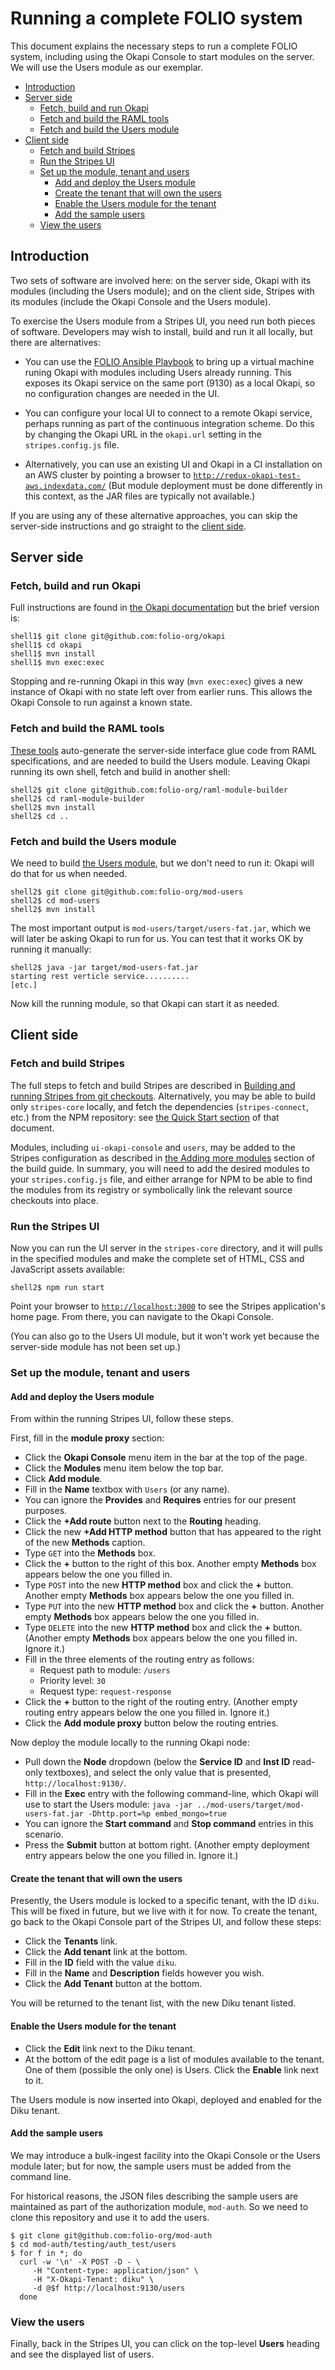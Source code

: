 # Running a complete FOLIO system

This document explains the necessary steps to run a complete FOLIO
system, including using the Okapi Console to start modules on the
server. We will use the Users module as our exemplar.

<!-- ../../okapi/doc/md2toc -l 2 running-a-complete-system.md -->
* [Introduction](#introduction)
* [Server side](#server-side)
    * [Fetch, build and run Okapi](#fetch-build-and-run-okapi)
    * [Fetch and build the RAML tools](#fetch-and-build-the-raml-tools)
    * [Fetch and build the Users module](#fetch-and-build-the-users-module)
* [Client side](#client-side)
    * [Fetch and build Stripes](#fetch-and-build-stripes)
    * [Run the Stripes UI](#run-the-stripes-ui)
    * [Set up the module, tenant and users](#set-up-the-module-tenant-and-users)
        * [Add and deploy the Users module](#add-and-deploy-the-users-module)
        * [Create the tenant that will own the users](#create-the-tenant-that-will-own-the-users)
        * [Enable the Users module for the tenant](#enable-the-users-module-for-the-tenant)
        * [Add the sample users](#add-the-sample-users)
    * [View the users](#view-the-users)


## Introduction

Two sets of software are involved here: on the server side, Okapi with
its modules (including the Users module); and on the client side,
Stripes with its modules (include the Okapi Console and the Users
module).

To exercise the Users module from a Stripes UI, you need run both
pieces of software. Developers may wish to install, build and run it
all locally, but there are alternatives:

* You can use the [FOLIO Ansible Playbook](https://github.com/folio-org/folio-ansible)
  to bring up a virtual machine runing Okapi with modules including
  Users already running. This exposes its Okapi service on the same
  port (9130) as a local Okapi, so no configuration changes are needed
  in the UI.

* You can configure your local UI to connect to a remote Okapi
  service, perhaps running as part of the continuous integration
  scheme. Do this by changing the Okapi URL in the `okapi.url` setting
  in the `stripes.config.js` file.

* Alternatively, you can use an existing UI and Okapi in a CI
  installation on an AWS cluster by pointing a browser to
  [`http://redux-okapi-test-aws.indexdata.com/`](http://redux-okapi-test-aws.indexdata.com/)
  (But module deployment must be done differently in this context, as
  the JAR files are typically not available.)

If you are using any of these alternative approaches, you can skip the
server-side instructions and go straight to the
[client side](#client-side).


## Server side

### Fetch, build and run Okapi

Full instructions are found in
[the Okapi documentation](https://github.com/folio-org/okapi/blob/master/doc/guide.md#compiling-and-running)
but the brief version is:

    shell1$ git clone git@github.com:folio-org/okapi
    shell1$ cd okapi
    shell1$ mvn install
    shell1$ mvn exec:exec

Stopping and re-running Okapi in this way (`mvn exec:exec`) gives a
new instance of Okapi with no state left over from earlier runs. This
allows the Okapi Console to run against a known state.

### Fetch and build the RAML tools

[These tools](https://github.com/folio-org/raml-module-builder)
auto-generate the server-side interface glue code from RAML
specifications, and are needed to build the Users module. Leaving
Okapi running its own shell, fetch and build in another shell:

    shell2$ git clone git@github.com:folio-org/raml-module-builder
    shell2$ cd raml-module-builder
    shell2$ mvn install
    shell2$ cd ..

### Fetch and build the Users module

We need to build [the Users module](https://github.com/folio-org/mod-users),
but we don't need to run it: Okapi will do that for us when needed.

    shell2$ git clone git@github.com:folio-org/mod-users
    shell2$ cd mod-users
    shell2$ mvn install

The most important output is `mod-users/target/users-fat.jar`, which
we will later be asking Okapi to run for us. You can test that it
works OK by running it manually:

    shell2$ java -jar target/mod-users-fat.jar
    starting rest verticle service..........
    [etc.]

Now kill the running module, so that Okapi can start it as needed.


## Client side

### Fetch and build Stripes

The full steps to fetch and build Stripes are described in
[Building and running Stripes from git checkouts](https://github.com/folio-org/stripes-core/blob/master/doc/building-from-git-checkouts.md).
Alternatively, you may be able to build only `stripes-core` locally,
and fetch the dependencies (`stripes-connect`, etc.) from the NPM
repository: see
[the Quick Start section](https://github.com/folio-org/stripes-core/blob/master/README.md#quick-start)
of that document.

Modules, including `ui-okapi-console` and `users`, may be added to the
Stripes configuration as described in
[the Adding more modules](https://github.com/folio-org/stripes-core/blob/master/doc/building-from-git-checkouts.md#adding-more-modules)
section of the build guide. In summary, you will need to add the
desired modules to your `stripes.config.js` file, and either arrange
for NPM to be able to find the modules from its registry or
symbolically link the relevant source checkouts into place.

### Run the Stripes UI

Now you can run the UI server in the `stripes-core` directory, and it
will pulls in the specified modules and make the complete set of HTML,
CSS and JavaScript assets available:

    shell2$ npm run start

Point your browser to [`http://localhost:3000`](http://localhost:3000)
to see the Stripes application's home page. From there, you can
navigate to the Okapi Console.

(You can also go to the Users UI module, but it won't work yet because
the server-side module has not been set up.)

### Set up the module, tenant and users

#### Add and deploy the Users module

From within the running Stripes UI, follow these steps.

First, fill in the **module proxy** section:

* Click the **Okapi Console** menu item in the bar at the top of the page.
* Click the **Modules** menu item below the top bar.
* Click **Add module**.
* Fill in the **Name** textbox with `Users` (or any name).
* You can ignore the **Provides** and **Requires** entries for our present purposes.
* Click the **+Add route** button next to the **Routing** heading.
* Click the new **+Add HTTP method** button that has appeared to the right
  of the new **Methods** caption.
* Type `GET` into the **Methods** box.
* Click the **+** button to the right of this box.
  Another empty **Methods** box appears below the one you filled in.
* Type `POST` into the new **HTTP method** box and click the **+** button.
  Another empty **Methods** box appears below the one you filled in.
* Type `PUT` into the new **HTTP method** box and click the **+** button.
  Another empty **Methods** box appears below the one you filled in.
* Type `DELETE` into the new **HTTP method** box and click the **+** button.
  (Another empty **Methods** box appears below the one you filled in. Ignore it.)
* Fill in the three elements of the routing entry as follows:
    * Request path to module: `/users`
    * Priority level: `30`
    * Request type: `request-response`
* Click the **+** button to the right of the routing entry. (Another
  empty routing entry appears below the one you filled in. Ignore it.)
* Click the **Add module proxy** button below the routing entries.

Now deploy the module locally to the running Okapi node:

* Pull down the **Node** dropdown (below the **Service ID** and **Inst ID** read-only textboxes), and select the only value that is
  presented, `http://localhost:9130/`.
* Fill in the **Exec** entry with the following command-line, which
  Okapi will use to start the Users module:
  `java -jar ../mod-users/target/mod-users-fat.jar -Dhttp.port=%p embed_mongo=true`
* You can ignore the **Start command** and **Stop command** entries in this scenario.
* Press the **Submit** button at bottom right. (Another empty
  deployment entry appears below the one you filled in. Ignore it.)

#### Create the tenant that will own the users

Presently, the Users module is locked to a specific tenant, with the
ID `diku`. This will be fixed in future, but we live with it for
now. To create the tenant, go back to the Okapi Console part of the
Stripes UI, and follow these steps:

* Click the **Tenants** link.
* Click the **Add tenant** link at the bottom.
* Fill in the **ID** field with the value `diku`.
* Fill in the **Name** and **Description** fields however you wish.
* Click the **Add Tenant** button at the bottom.

You will be returned to the tenant list, with the new Diku tenant
listed.

#### Enable the Users module for the tenant

* Click the **Edit** link next to the Diku tenant.
* At the bottom of the edit page is a list of modules available to the
  tenant. One of them (possible the only one) is Users. Click the
  **Enable** link next to it.

The Users module is now inserted into Okapi, deployed and enabled for
the Diku tenant.

#### Add the sample users

We may introduce a bulk-ingest facility into the Okapi Console or the
Users module later; but for now, the sample users must be added from
the command line.

For historical reasons, the JSON files describing the sample users are
maintained as part of the authorization module, `mod-auth`. So we need
to clone this repository and use it to add the users.

    $ git clone git@github.com:folio-org/mod-auth
    $ cd mod-auth/testing/auth_test/users
    $ for f in *; do
      curl -w '\n' -X POST -D - \
         -H "Content-type: application/json" \
         -H "X-Okapi-Tenant: diku" \
         -d @$f http://localhost:9130/users
      done

### View the users

Finally, back in the Stripes UI, you can click on the top-level
**Users** heading and see the displayed list of users.

